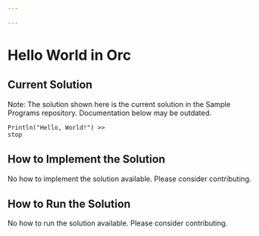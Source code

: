 ```yaml
---

---
```


# Hello World in Orc

## Current Solution

Note: The solution shown here is the current solution in the Sample Programs repository. Documentation below may be outdated.

```Orc
Println("Hello, World!") >>
stop

```

## How to Implement the Solution

No how to implement the solution available. Please consider contributing.

## How to Run the Solution

No how to run the solution available. Please consider contributing.